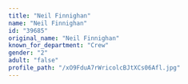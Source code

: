 ```yaml
---
title: "Neil Finnighan"
name: "Neil Finnighan"
id: "39685"
original_name: "Neil Finnighan"
known_for_department: "Crew"
gender: "2"
adult: "false"
profile_path: "/xO9FduA7rWricolcBJtXCs06Afl.jpg"
---
```

